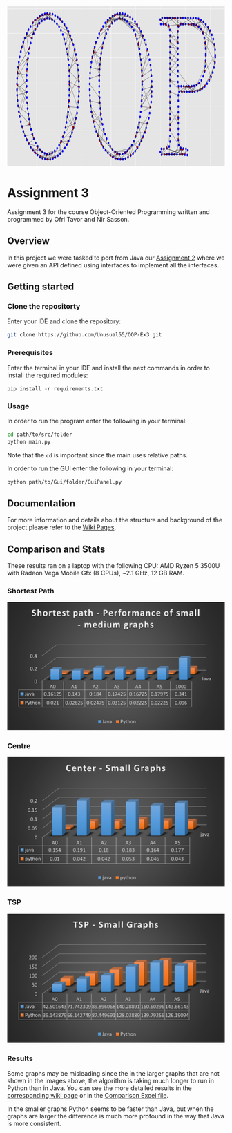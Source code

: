 <p align="center">
    <img src="./media/OOP_POINTS.png" alt="logo" width="800" height="373">
</p>

# Assignment 3

Assignment 3 for the course Object-Oriented Programming written and programmed by Ofri Tavor and Nir Sasson.

## Overview
In this project we were tasked to port from Java our [Assignment 2](https://github.com/SassonNir/OOP-Ex2) where we were given an API defined using interfaces to implement all the interfaces.

## Getting started

### Clone the repositorty
Enter your IDE and clone the repository:

```sh
git clone https://github.com/Unusual55/OOP-Ex3.git
```

### Prerequisites

Enter the terminal in your IDE and install the next commands in order to install the required modules:

```git
pip install -r requirements.txt
```

### Usage

In order to run the program enter the following in your terminal:

```sh
cd path/to/src/folder
python main.py
```

Note that the `cd` is important since the main uses relative paths.  

In order to run the GUI enter the following in your terminal:

```sh
python path/to/Gui/folder/GuiPanel.py 
```

## Documentation

For more information and details about the structure and background of the project please refer to the [Wiki Pages](../../wiki).

## Comparison and Stats

These results ran on a laptop with the following CPU: AMD Ryzen 5 3500U with Radeon Vega Mobile Gfx (8 CPUs), ~2.1 GHz, 12 GB RAM.

### Shortest Path

![Shortest Path Graph](./media/SHORTESTPATH_SMALLGRAPHS.png)

### Centre

![Centre Graph](./media/CENTRE_SMALLGRAPHS.png)

### TSP

![TSP Graph](./media/TSP_SMALLGRAPHS.png)

### Results

Some graphs may be misleading since the in the larger graphs that are not shown in the images above, the algorithm is taking much longer to run in Python than in Java.
You can see the more detailed results in the [corresponding wiki page](../../wiki/Comparison-and-Stats) or in the [Comparison Excel file](https://github.com/Unusual55/OOP-Ex3/blob/main/media/Comparison.xlsx).

In the smaller graphs Python seems to be faster than Java, 
but when the graphs are larger the difference is much more profound in the way that Java is more consistent.
